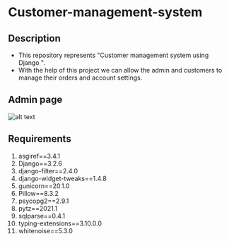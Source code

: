 # Customer-management-system

## Description
* This repository represents "Customer management system using Django ".
* With the help of this project we can allow the admin and customers to manage their orders and account settings.


## Admin page
![alt text](https://github.com/Nidha1996/Customer-management-system/blob/master/Capture1.JPG?raw=true)

## Requirements
1. asgiref==3.4.1
2. Django==3.2.6
3. django-filter==2.4.0
4. django-widget-tweaks==1.4.8
5. gunicorn==20.1.0
6. Pillow==8.3.2
7. psycopg2==2.9.1
8. pytz==2021.1
9. sqlparse==0.4.1
10. typing-extensions==3.10.0.0
11. whitenoise==5.3.0
